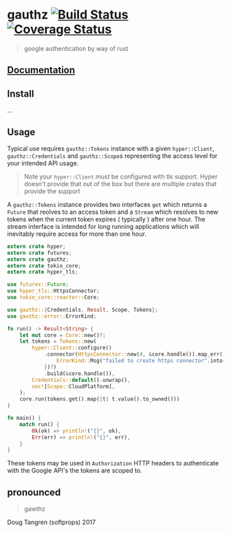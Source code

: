 # gauthz [![Build Status](https://travis-ci.org/softprops/gauthz.svg?branch=master)](https://travis-ci.org/softprops/gauthz) [![Coverage Status](https://coveralls.io/repos/github/softprops/gauthz/badge.svg)](https://coveralls.io/github/softprops/gauthz)

> google authentication by way of rust

## [Documentation](https://softprops.github.io/gauthz)

## Install

...

## Usage

Typical use requires `gauthz::Tokens` instance with a given `hyper::Client`,
`gauthz::Credentials` and `gauthz::Scope`s representing the access level for
your intended API usage.

> Note your `hyper::Client` _must_ be configured with tls support. Hyper doesn't
provide that out of the box but there are multiple crates that provide the support

A `gauthz::Tokens` instance provides two interfaces `get` which returns a `Future`
that reolves to an access token and a `Stream` which resolves to new tokens when
the current token expires ( typically ) after one hour. The stream interface is
intended for long running applications which will inevitably require access for more
than one hour.

```rust
extern crate hyper;
extern crate futures;
extern crate gauthz;
extern crate tokio_core;
extern crate hyper_tls;

use futures::Future;
use hyper_tls::HttpsConnector;
use tokio_core::reactor::Core;

use gauthz::{Credentials, Result, Scope, Tokens};
use gauthz::error::ErrorKind;

fn run() -> Result<String> {
    let mut core = Core::new()?;
    let tokens = Tokens::new(
        hyper::Client::configure()
            .connector(HttpsConnector::new(4, &core.handle()).map_err(|_| {
                ErrorKind::Msg("failed to create https connector".into())
            })?)
            .build(&core.handle()),
        Credentials::default().unwrap(),
        vec![Scope::CloudPlatform],
    );
    core.run(tokens.get().map(|t| t.value().to_owned()))
}

fn main() {
    match run() {
        Ok(ok) => println!("{}", ok),
        Err(err) => println!("{}", err),
    }
}
```

These tokens may be used in `Authorization` HTTP headers to authenticate with
the Google API's the tokens are scoped to.

## pronounced

> gawthz

Doug Tangren (softprops) 2017